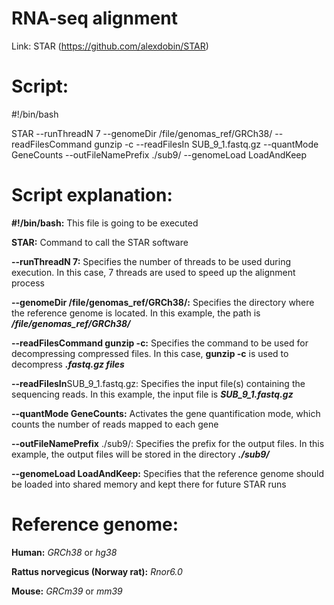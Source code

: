 # RNA-seq alignment

Link:
STAR (https://github.com/alexdobin/STAR)


# **Script:**

#!/bin/bash

STAR --runThreadN 7 --genomeDir /file/genomas_ref/GRCh38/ --readFilesCommand gunzip -c --readFilesIn SUB_9_1.fastq.gz   --quantMode GeneCounts --outFileNamePrefix ./sub9/ --genomeLoad LoadAndKeep


# **Script explanation:**


**#!/bin/bash:** This file is going to be executed

**STAR:** Command to call the STAR software

**--runThreadN 7:** Specifies the number of threads to be used during execution. In this case, 7 threads are used to speed up the alignment process

**--genomeDir /file/genomas_ref/GRCh38/:** Specifies the directory where the reference genome is located. In this example, the path is ***/file/genomas_ref/GRCh38/***

**--readFilesCommand gunzip -c:** Specifies the command to be used for decompressing compressed files. In this case, **gunzip -c** is used to decompress ***.fastq.gz files***

**--readFilesIn**SUB_9_1.fastq.gz: Specifies the input file(s) containing the sequencing reads. In this example, the input file is ***SUB_9_1.fastq.gz***

**--quantMode GeneCounts:** Activates the gene quantification mode, which counts the number of reads mapped to each gene

**--outFileNamePrefix** ./sub9/: Specifies the prefix for the output files. In this example, the output files will be stored in the directory ***./sub9/***

**--genomeLoad LoadAndKeep:** Specifies that the reference genome should be loaded into shared memory and kept there for future STAR runs


# **Reference genome:**

**Human:** *GRCh38* or *hg38*

**Rattus norvegicus (Norway rat):** *Rnor6.0*

**Mouse:** *GRCm39* or *mm39*
